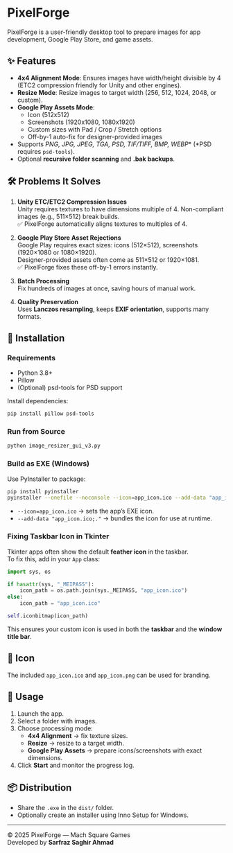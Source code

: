 # PixelForge

PixelForge is a user-friendly desktop tool to prepare images for app development, Google Play Store, and game assets.

## ✨ Features
- **4x4 Alignment Mode**: Ensures images have width/height divisible by 4 (ETC2 compression friendly for Unity and other engines).
- **Resize Mode**: Resize images to target width (256, 512, 1024, 2048, or custom).
- **Google Play Assets Mode**:
  - Icon (512x512)
  - Screenshots (1920x1080, 1080x1920)
  - Custom sizes with Pad / Crop / Stretch options
  - Off-by-1 auto-fix for designer-provided images
- Supports **PNG, JPG, JPEG, TGA, PSD*, TIF/TIFF, BMP, WEBP** (*PSD requires `psd-tools`).
- Optional **recursive folder scanning** and **.bak backups**.

## 🛠️ Problems It Solves
1. **Unity ETC/ETC2 Compression Issues**  
   Unity requires textures to have dimensions multiple of 4. Non-compliant images (e.g., 511×512) break builds.  
   ✅ PixelForge automatically aligns textures to multiples of 4.

2. **Google Play Store Asset Rejections**  
   Google Play requires exact sizes: icons (512×512), screenshots (1920×1080 or 1080×1920).  
   Designer-provided assets often come as 511×512 or 1920×1081.  
   ✅ PixelForge fixes these off-by-1 errors instantly.

3. **Batch Processing**  
   Fix hundreds of images at once, saving hours of manual work.

4. **Quality Preservation**  
   Uses **Lanczos resampling**, keeps **EXIF orientation**, supports many formats.

## 🚀 Installation

### Requirements
- Python 3.8+
- Pillow
- (Optional) psd-tools for PSD support

Install dependencies:
```bash
pip install pillow psd-tools
```

### Run from Source
```bash
python image_resizer_gui_v3.py
```

### Build as EXE (Windows)
Use PyInstaller to package:
```bash
pip install pyinstaller
pyinstaller --onefile --noconsole --icon=app_icon.ico --add-data "app_icon.ico;." image_resizer_gui_v3.py
```

- `--icon=app_icon.ico` → sets the app’s EXE icon.  
- `--add-data "app_icon.ico;."` → bundles the icon for use at runtime.  

### Fixing Taskbar Icon in Tkinter
Tkinter apps often show the default **feather icon** in the taskbar.  
To fix this, add in your `App` class:
```python
import sys, os

if hasattr(sys, "_MEIPASS"):
    icon_path = os.path.join(sys._MEIPASS, "app_icon.ico")
else:
    icon_path = "app_icon.ico"

self.iconbitmap(icon_path)
```

This ensures your custom icon is used in both the **taskbar** and the **window title bar**.

## 🎨 Icon
The included `app_icon.ico` and `app_icon.png` can be used for branding.

## 📖 Usage
1. Launch the app.
2. Select a folder with images.
3. Choose processing mode:
   - **4x4 Alignment** → fix texture sizes.
   - **Resize** → resize to a target width.
   - **Google Play Assets** → prepare icons/screenshots with exact dimensions.
4. Click **Start** and monitor the progress log.

## 📦 Distribution
- Share the `.exe` in the `dist/` folder.
- Optionally create an installer using Inno Setup for Windows.

---

© 2025 PixelForge — Mach Square Games  
Developed by **Sarfraz Saghir Ahmad**
